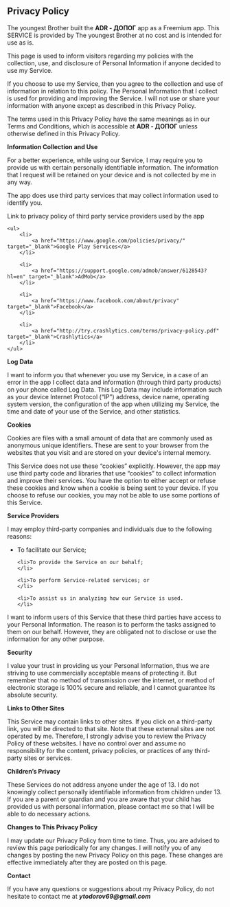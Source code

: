 ## Privacy Policy


<p>
    The youngest Brother built the <b>ADR - ДОПОГ</b> app as a Freemium app. This SERVICE is provided by The youngest Brother at no cost and is intended for use as is.
</p>

<p>
    This page is used to inform visitors regarding my policies with the collection, use, and disclosure of Personal Information if anyone decided to use my Service.
</p>

<p>
    If you choose to use my Service, then you agree to the collection and use of information in relation to this policy. The Personal Information that I collect is used for providing and improving
    the Service. I will not use or share your information with anyone except as described in this Privacy Policy.
</p>

<p>
    The terms used in this Privacy Policy have the same meanings as in our Terms and Conditions, which is accessible at <b>ADR - ДОПОГ</b> unless otherwise defined in this Privacy Policy.
</p>

<p>
     
</p>

<p>
    <strong>Information Collection and Use</strong>
</p>

<p>
     
</p>

<p>
    For a better experience, while using our Service, I may require you to provide us with certain personally identifiable information. The information that I request will be retained on your device
    and is not collected by me in any way.
</p>

<p>
    The app does use third party services that may collect information used to identify you.
</p>

<div>
    <p>
        Link to privacy policy of third party service providers used by the app
    </p>

    <ul>
        <li>
            <a href="https://www.google.com/policies/privacy/" target="_blank">Google Play Services</a>
        </li>

        <li>
            <a href="https://support.google.com/admob/answer/6128543?hl=en" target="_blank">AdMob</a>
        </li>

        <li>
            <a href="https://www.facebook.com/about/privacy" target="_blank">Facebook</a>
        </li>

        <li>
            <a href="http://try.crashlytics.com/terms/privacy-policy.pdf" target="_blank">Crashlytics</a>
        </li>
    </ul>
</div>

<p>
     
</p>

<p>
    <strong>Log Data</strong>
</p>

<p>
     
</p>

<p>
    I want to inform you that whenever you use my Service, in a case of an error in the app I collect data and information (through third party products) on your phone called Log Data. This Log Data
    may include information such as your device Internet Protocol (“IP”) address, device name, operating system version, the configuration of the app when utilizing my Service, the time and date of
    your use of the Service, and other statistics.
</p>

<p>
     
</p>

<p>
    <strong>Cookies</strong>
</p>

<p>
     
</p>

<p>
    Cookies are files with a small amount of data that are commonly used as anonymous unique identifiers. These are sent to your browser from the websites that you visit and are stored on your
    device's internal memory.
</p>

<p>
    This Service does not use these “cookies” explicitly. However, the app may use third party code and libraries that use “cookies” to collect information and improve their services. You have the
    option to either accept or refuse these cookies and know when a cookie is being sent to your device. If you choose to refuse our cookies, you may not be able to use some portions of this Service.
</p>

<p>
     
</p>

<p>
    <strong>Service Providers</strong>
</p>

<p>
     
</p>

<p>
    I may employ third-party companies and individuals due to the following reasons:
</p>

<ul>
    <li>To facilitate our Service;
    </li>

    <li>To provide the Service on our behalf;
    </li>

    <li>To perform Service-related services; or
    </li>

    <li>To assist us in analyzing how our Service is used.
    </li>
</ul>

<p>
    I want to inform users of this Service that these third parties have access to your Personal Information. The reason is to perform the tasks assigned to them on our behalf. However, they are
    obligated not to disclose or use the information for any other purpose.
</p>

<p>
     
</p>

<p>
    <strong>Security</strong>
</p>

<p>
     
</p>

<p>
    I value your trust in providing us your Personal Information, thus we are striving to use commercially acceptable means of protecting it. But remember that no method of transmission over the
    internet, or method of electronic storage is 100% secure and reliable, and I cannot guarantee its absolute security.
</p>

<p>
     
</p>

<p>
    <strong>Links to Other Sites</strong>
</p>

<p>
     
</p>

<p>
    This Service may contain links to other sites. If you click on a third-party link, you will be directed to that site. Note that these external sites are not operated by me. Therefore, I strongly
    advise you to review the Privacy Policy of these websites. I have no control over and assume no responsibility for the content, privacy policies, or practices of any third-party sites or
    services.
</p>

<p>
     
</p>

<p>
    <strong>Children’s Privacy</strong>
</p>

<p>
     
</p>

<p>
    These Services do not address anyone under the age of 13. I do not knowingly collect personally identifiable information from children under 13. If you are a parent or guardian and you are aware
    that your child has provided us with personal information, please contact me so that I will be able to do necessary actions.
</p>

<p>
     
</p>

<p>
    <strong>Changes to This Privacy Policy</strong>
</p>

<p>
     
</p>

<p>
    I may update our Privacy Policy from time to time. Thus, you are advised to review this page periodically for any changes. I will notify you of any changes by posting the new Privacy Policy on
    this page. These changes are effective immediately after they are posted on this page.
</p>

<p>
     
</p>

<p>
    <strong>Contact</strong>
</p>

<p>
     
</p>

<p>
    If you have any questions or suggestions about my Privacy Policy, do not hesitate to contact me at <strong><em>ytodorov69@gmail.com</em></strong>
</p>
       
